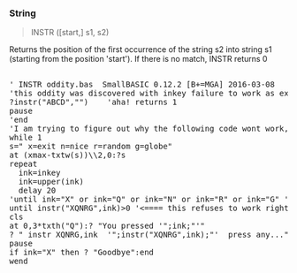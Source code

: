### String

> INSTR ([start,] s1, s2)

Returns the position of the first occurrence of the string s2 into string s1 (starting from the position 'start'). If there is no match, INSTR returns 0



<pre>

' INSTR oddity.bas  SmallBASIC 0.12.2 [B+=MGA] 2016-03-08
'this oddity was discovered with inkey failure to work as expected
?instr("ABCD","")    'aha! returns 1
pause
'end
'I am trying to figure out why the following code wont work, it's because instr("anything","")=1
while 1
s=" x=exit n=nice r=random g=globe"
at (xmax-txtw(s))\\2,0:?s
repeat 
  ink=inkey
  ink=upper(ink)
  delay 20
'until ink="X" or ink="Q" or ink="N" or ink="R" or ink="G" '<= this works great!
until instr("XQNRG",ink)>0 '<==== this refuses to work right
cls
at 0,3*txth("Q"):? "You pressed '";ink;"'"
? " instr XQNRG,ink  '";instr("XQNRG",ink);"'  press any..."
pause
if ink="X" then ? "Goodbye":end
wend

</pre>

